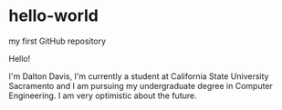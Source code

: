 # hello-world
my first GitHub repository

Hello!

I'm Dalton Davis, I'm currently a student at California State University Sacramento and I am pursuing my undergraduate degree in Computer Engineering. I am very optimistic about the future.
